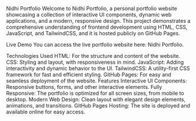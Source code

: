 Nidhi Portfolio
Welcome to Nidhi Portfolio, a personal portfolio website showcasing a collection of interactive UI components, dynamic web applications, and a modern, responsive design. This project demonstrates a comprehensive understanding of frontend development using HTML, CSS, JavaScript, and TailwindCSS, and it is hosted publicly on GitHub Pages.

Live Demo
You can access the live portfolio website here: Nidhi Portfolio.

Technologies Used
HTML: For the structure and content of the website.
CSS: Styling and layout, with responsiveness in mind.
JavaScript: Adding interactivity and dynamic behavior to the UI.
TailwindCSS: A utility-first CSS framework for fast and efficient styling.
GitHub Pages: For easy and seamless deployment of the website.
Features
Interactive UI Components: Responsive buttons, forms, and other interactive elements.
Fully Responsive: The portfolio is optimized for all screen sizes, from mobile to desktop.
Modern Web Design: Clean layout with elegant design elements, animations, and transitions.
GitHub Pages Hosting: The site is deployed and available online for easy access.
